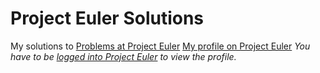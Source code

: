 # Project Euler Solutions

My solutions to [Problems at Project Euler](http://projecteuler.net/index.php?section=problems)
[My profile on Project Euler](http://projecteuler.net/index.php?section=profile&profile=_prakash) *You have to be [logged into Project Euler](http://projecteuler.net/index.php?section=login) to view the profile.* 
